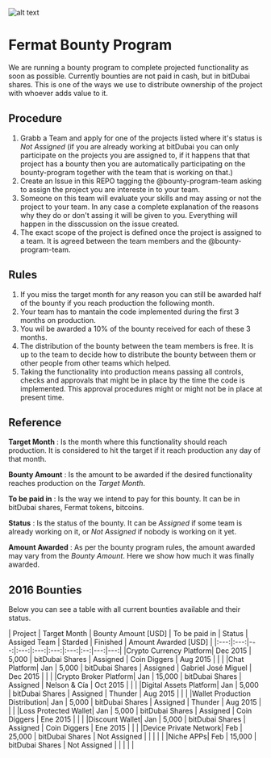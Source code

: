 ![alt text](https://github.com/bitDubai/media-kit/blob/master/Readme%20Image/Fermat%20Logotype/Fermat_Logo_3D.png "Fermat Logo")

# Fermat Bounty Program

We are running a bounty program to complete projected functionality as soon as possible. Currently bounties are not paid in cash, but in bitDubai shares. This is one of the ways we use to distribute ownership of the project with whoever adds value to it. 

## Procedure

1. Grabb a Team and apply for one of the projects listed where it's status is _Not Assigned_ (if you are already working at bitDubai you can only participate on the projects you are assigned to, if it happens that that project has a bounty then you are automatically participating on the bounty-program together with the team that is working on that.)
2. Create an Issue in this REPO tagging the @bounty-program-team asking to assign the project you are intereste in to your team.
3. Someone on this team will evaluate your skills and may assing or not the project to your team. In any case a complete explanation of the reasons why they do or don't assing it will be given to you. Everything will happen in the disscussion on the issue created.
4. The exact scope of the project is defined once the project is assigned to a team. It is agreed between the team members and the @bounty-program-team.

## Rules

1. If you miss the target month for any reason you can still be awarded half of the bounty if you reach production the following month.
2. Your team has to mantain the code implemented during the first 3 months on production. 
3. You wil be awarded a 10% of the bounty received for each of these 3 months.
4. The distribution of the bounty between the team members is free. It is up to the team to decide how to distribute the bounty between them or other people from other teams which helped.
5. Taking the functionality into production means passing all controls, checks and approvals that might be in place by the time the code is implemented. This approval procedures might or might not be in place at present time.

## Reference 

**Target Month** : Is the month where this functionality should reach production. It is considered to hit the target if it reach production any day of that month.

**Bounty Amount** : Is the amount to be awarded if the desired functionality reaches production on the _Target Month_. 

**To be paid in** : Is the way we intend to pay for this bounty. It can be in bitDubai shares, Fermat tokens, bitcoins.

**Status** : Is the status of the bounty. It can be _Assigned_ if some team is already working on it, or _Not Assigned_ if nobody is working on it yet.

**Amount Awarded** : As per the bounty program rules, the amount awarded may vary from the _Bounty Amount_. Here we show how much it was finally awarded.

## 2016 Bounties

Below you can see a table with all current bounties available and their status. 

| Project | Target Month | Bounty Amount [USD] | To be paid in | Status | Assiged Team | Starded | Finished | Amount Awarded [USD] |
|:---:|:---:|---:|:---:|:---:|:---:|:---:|:--:|---:|---:|
|Crypto Currency Platform| Dec 2015 | 5,000 | bitDubai Shares | Assigned | Coin Diggers | Aug 2015 | | |
|Chat Platform| Jan | 5,000 | bitDubai Shares | Assigned | Gabriel José Miguel | Dec 2015 | | |
|Crypto Broker Platform| Jan | 15,000 | bitDubai Shares | Assigned | Nelson & Cía | Oct 2015 | | |
|Digital Assets Platform| Jan | 5,000 | bitDubai Shares | Assigned | Thunder | Aug 2015 | | |
|Wallet Production Distribution| Jan | 5,000 | bitDubai Shares | Assigned | Thunder | Aug 2015 | | |
|Loss Protected Wallet| Jan | 5,000 | bitDubai Shares | Assigned | Coin Diggers | Ene 2015 | | |
|Discount Wallet| Jan | 5,000 | bitDubai Shares | Assigned | Coin Diggers | Ene 2015 | | |
|Device Private Network| Feb | 25,000 | bitDubai Shares | Not Assigned | | | | |
|Niche APPs| Feb | 15,000 | bitDubai Shares | Not Assigned | | | | |

